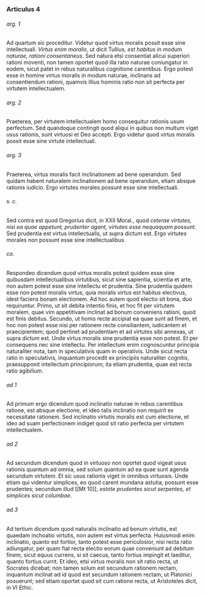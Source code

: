 ### Articulus 4

###### arg. 1
Ad quartum sic proceditur. Videtur quod virtus moralis possit esse sine intellectuali. *Virtus enim moralis*, ut dicit Tullius, *est habitus in modum naturae, rationi consentaneus*. Sed natura etsi consentiat alicui superiori rationi moventi, non tamen oportet quod illa ratio naturae coniungatur in eodem, sicut patet in rebus naturalibus cognitione carentibus. Ergo potest esse in homine virtus moralis in modum naturae, inclinans ad consentiendum rationi, quamvis illius hominis ratio non sit perfecta per virtutem intellectualem.

###### arg. 2
Praeterea, per virtutem intellectualem homo consequitur rationis usum perfectum. Sed quandoque contingit quod aliqui in quibus non multum viget usus rationis, sunt virtuosi et Deo accepti. Ergo videtur quod virtus moralis possit esse sine virtute intellectuali.

###### arg. 3
Praeterea, virtus moralis facit inclinationem ad bene operandum. Sed quidam habent naturalem inclinationem ad bene operandum, etiam absque rationis iudicio. Ergo virtutes morales possunt esse sine intellectuali.

###### s. c.
Sed contra est quod Gregorius dicit, in XXII Moral., quod *ceterae virtutes, nisi ea quae appetunt, prudenter agant, virtutes esse nequaquam possunt*. Sed prudentia est virtus intellectualis, ut supra dictum est. Ergo virtutes morales non possunt esse sine intellectualibus.

###### co.
Respondeo dicendum quod virtus moralis potest quidem esse sine quibusdam intellectualibus virtutibus, sicut sine sapientia, scientia et arte, non autem potest esse sine intellectu et prudentia. Sine prudentia quidem esse non potest moralis virtus, quia moralis virtus est habitus electivus, idest faciens bonam electionem. Ad hoc autem quod electio sit bona, duo requiruntur. Primo, ut sit debita intentio finis, et hoc fit per virtutem moralem, quae vim appetitivam inclinat ad bonum conveniens rationi, quod est finis debitus. Secundo, ut homo recte accipiat ea quae sunt ad finem, et hoc non potest esse nisi per rationem recte consiliantem, iudicantem et praecipientem; quod pertinet ad prudentiam et ad virtutes sibi annexas, ut supra dictum est. Unde virtus moralis sine prudentia esse non potest. Et per consequens nec sine intellectu. Per intellectum enim cognoscuntur principia naturaliter nota, tam in speculativis quam in operativis. Unde sicut recta ratio in speculativis, inquantum procedit ex principiis naturaliter cognitis, praesupponit intellectum principiorum; ita etiam prudentia, quae est recta ratio agibilium.

###### ad 1
Ad primum ergo dicendum quod inclinatio naturae in rebus carentibus ratione, est absque electione, et ideo talis inclinatio non requirit ex necessitate rationem. Sed inclinatio virtutis moralis est cum electione, et ideo ad suam perfectionem indiget quod sit ratio perfecta per virtutem intellectualem.

###### ad 2
Ad secundum dicendum quod in virtuoso non oportet quod vigeat usus rationis quantum ad omnia, sed solum quantum ad ea quae sunt agenda secundum virtutem. Et sic usus rationis viget in omnibus virtuosis. Unde etiam qui videntur simplices, eo quod carent mundana astutia, possunt esse prudentes; secundum illud [[Mt 10]], *estote prudentes sicut serpentes, et simplices sicut columbae*.

###### ad 3
Ad tertium dicendum quod naturalis inclinatio ad bonum virtutis, est quaedam inchoatio virtutis, non autem est virtus perfecta. Huiusmodi enim inclinatio, quanto est fortior, tanto potest esse periculosior, nisi recta ratio adiungatur, per quam fiat recta electio eorum quae conveniunt ad debitum finem, sicut equus currens, si sit caecus, tanto fortius impingit et laeditur, quanto fortius currit. Et ideo, etsi virtus moralis non sit ratio recta, ut Socrates dicebat; non tamen solum est secundum rationem rectam, inquantum inclinat ad id quod est secundum rationem rectam, ut Platonici posuerunt; sed etiam oportet quod sit cum ratione recta, ut Aristoteles dicit, in VI Ethic.

